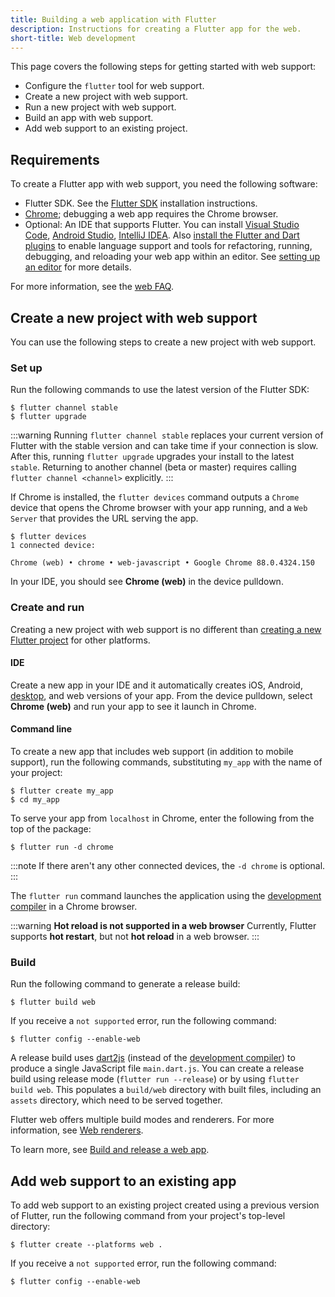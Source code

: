 ```yaml
---
title: Building a web application with Flutter
description: Instructions for creating a Flutter app for the web.
short-title: Web development
---
```


This page covers the following steps for getting started with web support:

* Configure the `flutter` tool for web support.
* Create a new project with web support.
* Run a new project with web support.
* Build an app with web support.
* Add web support to an existing project.

## Requirements

To create a Flutter app with web support,
you need the following software:

* Flutter SDK. See the
  [Flutter SDK][] installation instructions.
* [Chrome][]; debugging a web app requires
  the Chrome browser.
* Optional: An IDE that supports Flutter.
  You can install [Visual Studio Code][],
  [Android Studio][], [IntelliJ IDEA][].
  Also [install the Flutter and Dart plugins][]
  to enable language support and tools for refactoring,
  running, debugging, and reloading your web app
  within an editor. See [setting up an editor][]
  for more details.

[Android Studio]: {{site.android-dev}}/studio
[IntelliJ IDEA]: https://www.jetbrains.com/idea/
[Visual Studio Code]: https://code.visualstudio.com/


For more information, see the [web FAQ][].

## Create a new project with web support

You can use the following steps
to create a new project with web support.

### Set up

Run the following commands to use the latest version of the Flutter SDK:

```console
$ flutter channel stable
$ flutter upgrade
```

:::warning
Running `flutter channel stable` replaces your current version of Flutter
with the stable version and can take time if your connection is slow.
After this, running `flutter upgrade` upgrades your install to the latest
`stable`.  Returning to another channel (beta or master) requires calling
`flutter channel <channel>` explicitly.
:::

If Chrome is installed,
the `flutter devices` command outputs a `Chrome` device
that opens the Chrome browser with your app running,
and a `Web Server` that provides the URL serving the app.

```console
$ flutter devices
1 connected device:

Chrome (web) • chrome • web-javascript • Google Chrome 88.0.4324.150
```

In your IDE, you should see **Chrome (web)** in the device pulldown.

### Create and run

Creating a new project with web support is no different
than [creating a new Flutter project][] for other platforms.

#### IDE

Create a new app in your IDE and it automatically
creates iOS, Android, [desktop][], and web versions of your app.
From the device pulldown, select **Chrome (web)**
and run your app to see it launch in Chrome.

#### Command line

To create a new app that includes web support
(in addition to mobile support), run the following commands,
substituting `my_app` with the name of your project:

```console
$ flutter create my_app
$ cd my_app
```

To serve your app from `localhost` in Chrome,
enter the following from the top of the package:

```console
$ flutter run -d chrome
```

:::note
If there aren't any other connected devices,
the `-d chrome` is optional.
:::

The `flutter run` command launches the application using the
[development compiler] in a Chrome browser.

:::warning
**Hot reload is not supported in a web browser**
Currently, Flutter supports **hot restart**,
but not **hot reload** in a web browser.
:::

### Build

Run the following command to generate a release build:

```console
$ flutter build web
```

If you receive a `not supported` error, run the following command:

```console
$ flutter config --enable-web
```

A release build uses [dart2js][]
(instead of the [development compiler][])
to produce a single JavaScript file `main.dart.js`.
You can create a release build using release mode
(`flutter run --release`) or by using `flutter build web`.
This populates a `build/web` directory
with built files, including an `assets` directory,
which need to be served together.

Flutter web offers multiple build modes and renderers. For more information,
see [Web renderers][].

To learn more, see
[Build and release a web app][].

## Add web support to an existing app

To add web support to an existing project
created using a previous version of Flutter,
run the following command
from your project's top-level directory:

```console
$ flutter create --platforms web .
```

If you receive a `not supported` error, run the following command:

```console
$ flutter config --enable-web
```

[Build and release a web app]: /deployment/web
[creating a new Flutter project]: /get-started/test-drive
[dart2js]: {{site.dart-site}}/tools/dart2js
[desktop]: /platform-integration/desktop
[development compiler]: {{site.dart-site}}/tools/dartdevc
[file an issue]: {{site.repo.flutter}}/issues/new?title=[web]:+%3Cdescribe+issue+here%3E&labels=%E2%98%B8+platform-web&body=Describe+your+issue+and+include+the+command+you%27re+running,+flutter_web%20version,+browser+version
[install the Flutter and Dart plugins]: /get-started/editor
[setting up an editor]: /get-started/editor
[web FAQ]: /platform-integration/web/faq
[Chrome]: https://www.google.com/chrome/
[Flutter SDK]: /get-started/install
[Web renderers]: /platform-integration/web/renderers
